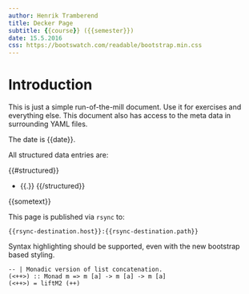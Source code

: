 ```yaml
---
author: Henrik Tramberend
title: Decker Page
subtitle: {{course}} ({{semester}})
date: 15.5.2016
css: https://bootswatch.com/readable/bootstrap.min.css
---
```


# Introduction

This is just a simple run-of-the-mill document. Use it for exercises and
everything else. This document also has access to the meta data in surrounding
YAML files.

The date is {{date}}.

All structured data entries are:

{{#structured}}
- {{.}}
{{/structured}}

{{sometext}}

This page is published via `rsync` to:

    {{rsync-destination.host}}:{{rsync-destination.path}}

Syntax highlighting should be supported, even with the new bootstrap based 
styling.

``` {.haskell}
-- | Monadic version of list concatenation.
(<++>) :: Monad m => m [a] -> m [a] -> m [a]
(<++>) = liftM2 (++) 
```

